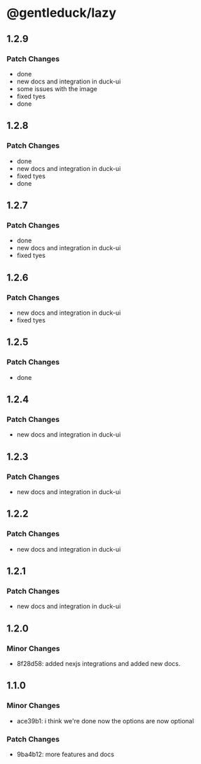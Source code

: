 # @gentleduck/lazy

## 1.2.9

### Patch Changes

- done
- new docs and integration in duck-ui
- some issues with the image
- fixed tyes
- done

## 1.2.8

### Patch Changes

- done
- new docs and integration in duck-ui
- fixed tyes
- done

## 1.2.7

### Patch Changes

- done
- new docs and integration in duck-ui
- fixed tyes

## 1.2.6

### Patch Changes

- new docs and integration in duck-ui
- fixed tyes

## 1.2.5

### Patch Changes

- done

## 1.2.4

### Patch Changes

- new docs and integration in duck-ui

## 1.2.3

### Patch Changes

- new docs and integration in duck-ui

## 1.2.2

### Patch Changes

- new docs and integration in duck-ui

## 1.2.1

### Patch Changes

- new docs and integration in duck-ui

## 1.2.0

### Minor Changes

- 8f28d58: added nexjs integrations and added new docs.

## 1.1.0

### Minor Changes

- ace39b1: i think we're done now the options are now optional

### Patch Changes

- 9ba4b12: more features and docs
